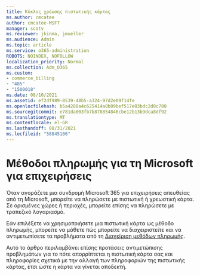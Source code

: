 ```yaml
---
title: Κύκλος χρέωσης πιστωτικής κάρτας
ms.author: cmcatee
author: cmcatee-MSFT
manager: scotv
ms.reviewer: jkinma, jmueller
ms.audience: Admin
ms.topic: article
ms.service: o365-administration
ROBOTS: NOINDEX, NOFOLLOW
localization_priority: Normal
ms.collection: Adm_O365
ms.custom:
- commerce_billing
- "485"
- "1500018"
ms.date: 08/10/2021
ms.assetid: ef2df989-8539-48b5-a324-97d2e09f14fe
ms.openlocfilehash: b5a4288a4c625414a8b09bef517e03bdc2d8c780
ms.sourcegitcommit: e781da003fb7b878854846cbe12b13b9dca8df92
ms.translationtype: MT
ms.contentlocale: el-GR
ms.lasthandoff: 08/31/2021
ms.locfileid: "58845106"
---
```

# <a name="payment-methods-for-microsoft-for-business"></a>Μέθοδοι πληρωμής για τη Microsoft για επιχειρήσεις

Όταν αγοράζετε μια συνδρομή Microsoft 365 για επιχειρήσεις απευθείας από τη Microsoft, μπορείτε να πληρώσετε με πιστωτική ή χρεωστική κάρτα. Σε ορισμένες χώρες ή περιοχές, μπορείτε επίσης να πληρώσετε με τραπεζικό λογαριασμό.
  
Εάν επιλέξετε να χρησιμοποιήσετε μια πιστωτική κάρτα ως μέθοδο πληρωμής, μπορείτε να μάθετε πώς μπορείτε να διαχειριστείτε και να αντιμετωπίσετε τα προβλήματα από τη [Διαχείριση μεθόδων πληρωμής](https://docs.microsoft.com/microsoft-365/commerce/billing-and-payments/manage-payment-methods).
  
Αυτό το άρθρο περιλαμβάνει επίσης προτάσεις αντιμετώπισης προβλημάτων για το πότε απορρίπτεται η πιστωτική κάρτα σας και πληροφορίες σχετικά με την αλλαγή των πληροφοριών της πιστωτικής κάρτας, έτσι ώστε η κάρτα να γίνεται αποδεκτή.